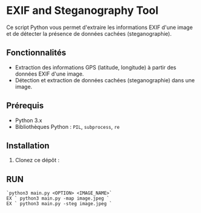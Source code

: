# EXIF and Steganography Tool

Ce script Python vous permet d'extraire les informations EXIF d'une image et de détecter la présence de données cachées (steganographie).

## Fonctionnalités

- Extraction des informations GPS (latitude, longitude) à partir des données EXIF d'une image.
- Détection et extraction de données cachées (steganographie) dans une image.

## Prérequis

- Python 3.x
- Bibliothèques Python : `PIL`, `subprocess`, `re`

## Installation

1. Clonez ce dépôt :

## RUN
    `python3 main.py <OPTION> <IMAGE_NAME>`
    EX ` python3 main.py -map image.jpeg `
    EX ` python3 main.py -steg image.jpeg `